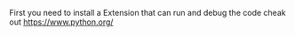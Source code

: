 First you need to install a Extension that can run and debug the code
cheak out https://www.python.org/
